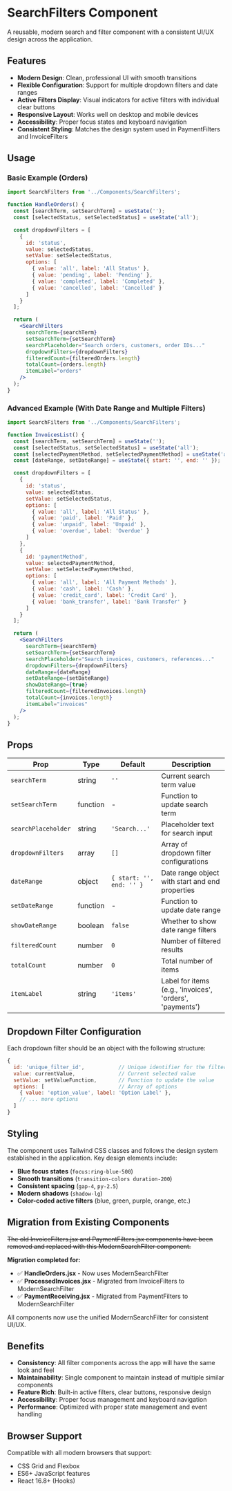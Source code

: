 # SearchFilters Component

A reusable, modern search and filter component with a consistent UI/UX design across the application.

## Features

- **Modern Design**: Clean, professional UI with smooth transitions
- **Flexible Configuration**: Support for multiple dropdown filters and date ranges
- **Active Filters Display**: Visual indicators for active filters with individual clear buttons
- **Responsive Layout**: Works well on desktop and mobile devices
- **Accessibility**: Proper focus states and keyboard navigation
- **Consistent Styling**: Matches the design system used in PaymentFilters and InvoiceFilters

## Usage

### Basic Example (Orders)

```jsx
import SearchFilters from '../Components/SearchFilters';

function HandleOrders() {
  const [searchTerm, setSearchTerm] = useState('');
  const [selectedStatus, setSelectedStatus] = useState('all');

  const dropdownFilters = [
    {
      id: 'status',
      value: selectedStatus,
      setValue: setSelectedStatus,
      options: [
        { value: 'all', label: 'All Status' },
        { value: 'pending', label: 'Pending' },
        { value: 'completed', label: 'Completed' },
        { value: 'cancelled', label: 'Cancelled' }
      ]
    }
  ];

  return (
    <SearchFilters
      searchTerm={searchTerm}
      setSearchTerm={setSearchTerm}
      searchPlaceholder="Search orders, customers, order IDs..."
      dropdownFilters={dropdownFilters}
      filteredCount={filteredOrders.length}
      totalCount={orders.length}
      itemLabel="orders"
    />
  );
}
```

### Advanced Example (With Date Range and Multiple Filters)

```jsx
import SearchFilters from '../Components/SearchFilters';

function InvoicesList() {
  const [searchTerm, setSearchTerm] = useState('');
  const [selectedStatus, setSelectedStatus] = useState('all');
  const [selectedPaymentMethod, setSelectedPaymentMethod] = useState('all');
  const [dateRange, setDateRange] = useState({ start: '', end: '' });

  const dropdownFilters = [
    {
      id: 'status',
      value: selectedStatus,
      setValue: setSelectedStatus,
      options: [
        { value: 'all', label: 'All Status' },
        { value: 'paid', label: 'Paid' },
        { value: 'unpaid', label: 'Unpaid' },
        { value: 'overdue', label: 'Overdue' }
      ]
    },
    {
      id: 'paymentMethod',
      value: selectedPaymentMethod,
      setValue: setSelectedPaymentMethod,
      options: [
        { value: 'all', label: 'All Payment Methods' },
        { value: 'cash', label: 'Cash' },
        { value: 'credit_card', label: 'Credit Card' },
        { value: 'bank_transfer', label: 'Bank Transfer' }
      ]
    }
  ];

  return (
    <SearchFilters
      searchTerm={searchTerm}
      setSearchTerm={setSearchTerm}
      searchPlaceholder="Search invoices, customers, references..."
      dropdownFilters={dropdownFilters}
      dateRange={dateRange}
      setDateRange={setDateRange}
      showDateRange={true}
      filteredCount={filteredInvoices.length}
      totalCount={invoices.length}
      itemLabel="invoices"
    />
  );
}
```

## Props

| Prop | Type | Default | Description |
|------|------|---------|-------------|
| `searchTerm` | string | `''` | Current search term value |
| `setSearchTerm` | function | - | Function to update search term |
| `searchPlaceholder` | string | `'Search...'` | Placeholder text for search input |
| `dropdownFilters` | array | `[]` | Array of dropdown filter configurations |
| `dateRange` | object | `{ start: '', end: '' }` | Date range object with start and end properties |
| `setDateRange` | function | - | Function to update date range |
| `showDateRange` | boolean | `false` | Whether to show date range filters |
| `filteredCount` | number | `0` | Number of filtered results |
| `totalCount` | number | `0` | Total number of items |
| `itemLabel` | string | `'items'` | Label for items (e.g., 'invoices', 'orders', 'payments') |

## Dropdown Filter Configuration

Each dropdown filter should be an object with the following structure:

```jsx
{
  id: 'unique_filter_id',           // Unique identifier for the filter
  value: currentValue,              // Current selected value
  setValue: setValueFunction,       // Function to update the value
  options: [                        // Array of options
    { value: 'option_value', label: 'Option Label' },
    // ... more options
  ]
}
```

## Styling

The component uses Tailwind CSS classes and follows the design system established in the application. Key design elements include:

- **Blue focus states** (`focus:ring-blue-500`)
- **Smooth transitions** (`transition-colors duration-200`)
- **Consistent spacing** (`gap-4`, `py-2.5`)
- **Modern shadows** (`shadow-lg`)
- **Color-coded active filters** (blue, green, purple, orange, etc.)

## Migration from Existing Components

~~The old InvoiceFilters.jsx and PaymentFilters.jsx components have been removed and replaced with this ModernSearchFilter component.~~

**Migration completed for:**
- ✅ **HandleOrders.jsx** - Now uses ModernSearchFilter
- ✅ **ProcessedInvoices.jsx** - Migrated from InvoiceFilters to ModernSearchFilter  
- ✅ **PaymentReceiving.jsx** - Migrated from PaymentFilters to ModernSearchFilter

All components now use the unified ModernSearchFilter for consistent UI/UX.

## Benefits

- **Consistency**: All filter components across the app will have the same look and feel
- **Maintainability**: Single component to maintain instead of multiple similar components
- **Feature Rich**: Built-in active filters, clear buttons, responsive design
- **Accessibility**: Proper focus management and keyboard navigation
- **Performance**: Optimized with proper state management and event handling

## Browser Support

Compatible with all modern browsers that support:
- CSS Grid and Flexbox
- ES6+ JavaScript features
- React 16.8+ (Hooks)
